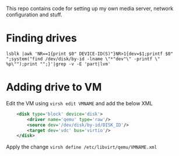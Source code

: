 This repo contains code for setting up my own media server, network configuration and stuff.


# Finding drives

`lsblk |awk 'NR==1{print $0" DEVICE-ID(S)"}NR>1{dev=$1;printf $0" ";system("find /dev/disk/by-id -lname \"*"dev"\" -printf \" %p\"");print "";}'|grep -v -E 'part|lvm'`

# Adding drive to VM

Edit the VM using `virsh edit VMNAME` and add the below XML

```xml
    <disk type='block' device='disk'>
        <driver name='qemu' type='raw'/>
        <source dev='/dev/disk/by-id/DISK_ID'/>
        <target dev='vdc' bus='virtio'/>
    </disk>
```

Apply the change `virsh define /etc/libvirt/qemu/VMNAME.xml`

